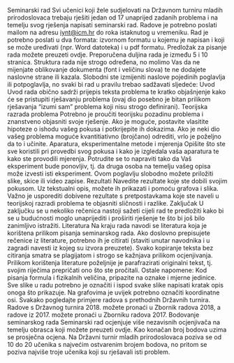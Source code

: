 Seminarski rad
Svi učenici koji žele sudjelovati na Državnom turniru mladih prirodoslovaca trebaju rješiti jedan od 17 unaprijed zadanih problema i na temelju svog rješenja napisati seminarski rad. Radove je potrebno poslati mailom na adresu iynt@icm.hr do roka istaknutog u vremeniku. Rad je potrebno poslati u dva formata: izvornom formatu u kojemu je napisan i koji se može uređivati (npr. Word datoteka) i u pdf formatu.
Predložak za pisanje rada možete preuzeti ovdje. Preporučena duljina rada je između 5 i 10 stranica. Struktura rada nije strogo određena, no molimo Vas da ne mijenjate oblikovanje dokumenta (font i veličinu slova) te ne dodajete naslovne strane ili kazala. Slobodni ste izmijeniti naslove pojedinih poglavlja ili potpoglavlja, no svaki bi rad u pravilu trebao sadžavati sljedeće:
Uvod
Uvod rada obično sadrži prijepis teksta problema te kratko objašnjenje kako će se pristupiti rješavanju problema (ovaj dio posebno je bitan prilikom rješavanja “izumi sam” problema koji nisu strogo definirani).
Teorijska razrada problema
Potrebno je proučiti teorijsku pozadinu problema i znanstveno objasniti svoje rješenje. Ako je moguće, postavite vlasitite hipoteze o ishodu vašeg pokusa i potkrijepite ih dokazima.
Ako je neki dio vašeg problema moguće kvantitiativno (brojčano) odrediti, vrlo je poželjno da to i učinite.
Aparatura, eksperimentalne metode i mjerenja
Opišite što ste sve koristili pri provedbi svog pokusa i kako je izgledala vaša aparatura te kako ste provodili mjerenja. Potrudite se to napraviti tako da Vaš eksperiment bude ponovljiv, tj. da druga osoba na temelju vašeg opisa može izvesti isti eksperiment.
Ovom poglavlju slobodno možete priložiti slike, skice ili video zapise.
Rezultati
Navedite rezultate koje ste dobili svojim pokusom. Uz tekstualni opis, možete ih prikazati i pomoću grafova i slika. Važno je usporediti dobivene rezultate s pretpostavkama koje ste naveli u teorijskoj razradi problema te objasniti sličnosti i razlike.
Zaključak
U zaključku se u nekoliko rečenica nastoji sažeti cijeli rad te predložiti kako bi se u budućnosti moglo unaprijediti i proširiti rješenje te što bi još bilo zanimljivo istražiti.
Literatura
Na kraju rada navodi se literatura koja je korištena prilikom pisanja seminarskog rada.
Ako doslovno prepisujete rečenice iz literature, potrebno ih je citirati (staviti unutar navodnika i u zagradi navesti iz kojeg su izvora preuzete). Svako kopiranje teksta bez citiranja smatra se plagijatom i strogo se kažnjava prilikom ocjenjivanja.
Prilikom korištenja literature poželjnije je parafrazirati originalni tekst, tj. svojim riječima prepričati ono što ste pročitali.
Ostale napomene:
Kod pisanja formula i fizikalnih veličina, pripazite na oznake i mjerne jedinice.
Sve slike u radu potrebno je označiti i ispod svake slike napisati kratak opis onoga što prikazuje.
Na grafovima je uvijek potrebno označiti koordinatne osi.
Svakako pogledajte primjere radova s prethodnih Državnih turnira. Radove s Državnog turnira 2018. možete pronaći u Zbornik radova 2018, a radove iz 2017. možete pronaći u Zborniku radova 2017.
Bodovanje seminarskog rada
Seminarski rad ocjenjuje više nezavisnih ocjenjivača na temelju obrasca koji možete preuzeti ovdje. Kao konačan broj bodova uzima se prosječna ocjena.
Na Državni turnir mladih prirodoslovaca poziva se od 10 do 20 učenika s najvećim ostvarenim brojem bodova, no pritom se poziva najviše troje učenika koji su rješavali isti problem.